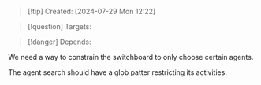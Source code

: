 
>[!tip] Created: [2024-07-29 Mon 12:22]

>[!question] Targets: 

>[!danger] Depends: 

We need a way to constrain the switchboard to only choose certain agents.

The agent search should have a glob patter restricting its activities.